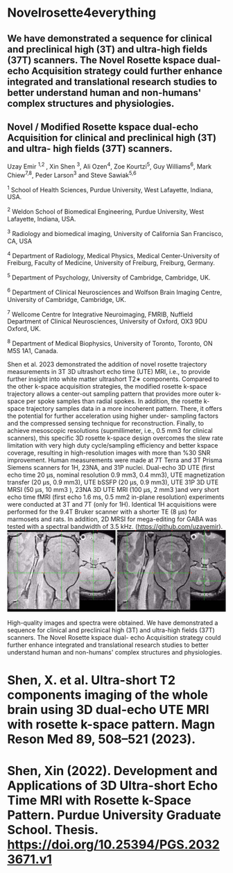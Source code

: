 # Novelrosette4everything
## We have demonstrated a sequence for clinical and preclinical high (3T) and ultra-high fields (37T) scanners. The Novel Rosette kspace dual- echo Acquisition strategy could further enhance integrated and translational research studies to better understand human and non-humans' complex structures and physiologies.

## Novel / Modified Rosette kspace dual-echo Acquisition for clinical and preclinical high (3T) and ultra- high fields (37T) scanners.
Uzay Emir <sup> 1,2 </sup>, Xin Shen <sup>3</sup>, Ali Ozen<sup>4</sup>, Zoe Kourtzi<sup>5</sup>, Guy Williams<sup>6</sup>, Mark Chiew<sup>7,8</sup>, Peder Larson<sup>3</sup> and Steve Sawiak<sup>5,6</sup>

<sup>1</sup> School of Health Sciences, Purdue University, West Lafayette, Indiana, USA.

<sup>2</sup> Weldon School of Biomedical Engineering, Purdue University, West Lafayette, Indiana, USA.

<sup>3</sup> Radiology and biomedical imaging, University of California San Francisco, CA, USA

<sup>4</sup> Department of Radiology, Medical Physics, Medical Center-University of Freiburg, Faculty of Medicine, University of Freiburg, Freiburg, Germany.

<sup>5</sup> Department of Psychology, University of Cambridge, Cambridge, UK.

<sup>6</sup> Department of Clinical Neurosciences and Wolfson Brain Imaging Centre, University of Cambridge, Cambridge, UK.

<sup>7</sup> Wellcome Centre for Integrative Neuroimaging, FMRIB, Nuffield Department of Clinical Neurosciences, University of Oxford, OX3 9DU Oxford, UK.

<sup>8</sup> Department of Medical Biophysics, University of Toronto, Toronto, ON M5S 1A1, Canada.

Shen et al. 2023 demonstrated the addition of novel rosette trajectory measurements in 3T 3D ultrashort echo time (UTE) MRI, i.e., to provide further insight into white matter ultrashort T2∗ components. Compared to the other k-space acquisition strategies, the modified rosette k-space trajectory allows a center-out sampling pattern that provides more outer k-space per spoke samples than radial spokes. In addition, the rosette k-space trajectory samples data in a more incoherent pattern. There, it offers the potential for further acceleration using higher under- sampling factors and the compressed sensing technique for reconstruction. Finally, to achieve mesoscopic resolutions (supmillimeter, i.e., 0.5 mm3 for clinical scanners), this specific 3D rosette k-space design overcomes the slew rate limitation with very high duty cycle/sampling efficiency and better kspace coverage, resulting in high-resolution images with more than %30 SNR improvement.
Human measurements were made at 7T Terra and 3T Prisma Siemens scanners for 1H, 23NA, and 31P nuclei. Dual-echo 3D UTE (first echo time 20 μs, nominal resolution 0.9 mm3, 0.4 mm3), UTE magnetization transfer (20 μs, 0.9 mm3), UTE bSSFP (20 μs, 0.9 mm3), UTE 31P 3D UTE MRSI (50 μs, 10 mm3 ), 23NA 3D UTE MRI (100 μs, 2 mm3 )and very short echo time fMRI (first echo 1.6 ms, 0.5 mm2 in-plane resolution) experiments were conducted at 3T and 7T (only for 1H). Identical 1H acquisitions were performed for the 9.4T Bruker scanner with a shorter TE (8 μs) for marmosets and rats. In addition, 2D MRSI for mega-editing for GABA was tested with a spectral bandwidth of 3.5 kHz. (https://github.com/uzayemir).
![alt text](https://github.com/uzayemir/Novelrosette4everything/blob/main/F6kwqA1WUAA5VRb.jpeg?raw=true)


High-quality images and spectra were obtained. We have demonstrated a sequence for clinical and preclinical high (3T) and ultra-high fields (37T) scanners. The Novel Rosette kspace dual- echo Acquisition strategy could further enhance integrated and translational research studies to better understand human and non-humans' complex structures and physiologies.
# Shen, X. et al. Ultra-short T2 components imaging of the whole brain using 3D dual-echo UTE MRI with rosette k-space pattern. Magn Reson Med 89, 508–521 (2023).

# Shen, Xin (2022). Development and Applications of 3D Ultra-short Echo Time MRI with Rosette k-Space Pattern. Purdue University Graduate School. Thesis. https://doi.org/10.25394/PGS.20323671.v1
 
